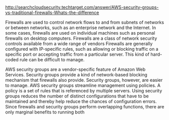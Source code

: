 http://searchcloudsecurity.techtarget.com/answer/AWS-security-groups-vs-traditional-firewalls-Whats-the-difference

Firewalls are used to control network flows to and from subnets of networks or between networks, such as an enterprise network and the Internet. In some cases, firewalls are used on individual machines such as personal firewalls on desktop computers.
Firewalls are a class of network security controls available from a wide range of vendors
Firewalls are generally configured with IP-specific rules, such as allowing or blocking traffic on a specific port or accepting traffic from a particular server. This kind of hard-coded rule can be difficult to manage. 

AWS security groups are a vendor-specific feature of Amazon Web Services. Security groups provide a kind of network-based blocking mechanism that firewalls also provide. Security groups, however, are easier to manage.
AWS security groups streamline management using policies. A policy is a set of rules that is referenced by multiple servers.
Using security groups reduces the number of distinct configurations that have to be maintained and thereby help reduce the chances of configuration errors. Since firewalls and security groups perform overlapping functions, there are only marginal benefits to running both
